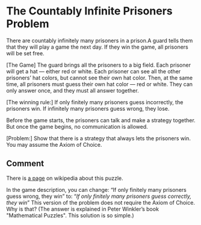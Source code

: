 #  The Countably Infinite Prisoners Problem
There are countably infinitely many prisoners in a prison.A guard tells them that they will play a game the next day.
If they win the game, all prisoners will be set free.

[The Game]
The guard brings all the prisoners to a big field.
Each prisoner will get a hat — either red or white.
Each prisoner can see all the other prisoners’ hat colors,
but cannot see their own hat color.
Then, at the same time, all prisoners must guess their own hat color — red or white.
They can only answer once, and they must all answer together.

[The winning rule:]
If only finitely many prisoners guess incorrectly, the prisoners win.
If infinitely many prisoners guess wrong, they lose.

Before the game starts, the prisoners can talk and make a strategy together.
But once the game begins, no communication is allowed.

[Problem:]
Show that there is a strategy that always lets the prisoners win.
You may assume the Axiom of Choice.

## Comment
There is [a page](https://en.wikipedia.org/wiki/Induction_puzzles) on wikipedia about this puzzle. 

In the game description, you can change:
“If only finitely many prisoners guess wrong, they win”
to:
“*If only finitely many prisoners guess correctly, they win*”
This version of the problem does not require the Axiom of Choice.
Why is that?
(The answer is explained in Peter Winkler’s book "Mathematical Puzzles". This solution is so simple.)
